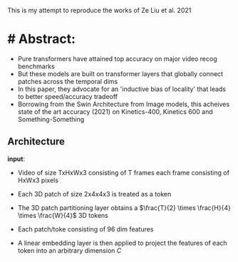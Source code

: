 This is my attempt to reproduce the works of Ze Liu et al. 2021

# # Abstract:
- Pure transformers have attained top accuracy on major video recog benchmarks
- But these models are built on transformer layers that globally connect patches across the temporal dims
- In this paper, they advocate for an 'inductive bias of locality' that leads to better speed/accuracy tradeoff
- Borrowing from the Swin Architecture from Image models, this acheives state of the art accuracy (2021) on Kinetics-400, Kinetics 600 and Something-Something

## Architecture

**input**: 
- Video of size TxHxWx3 consisting of T frames each frame consisting of HxWx3 pixels 
- Each 3D patch of size 2x4x4x3 is treated as a token

- The 3D patch partitioning layer obtains a $\frac{T}{2} \times \frac{H}{4} \times \frac{W}{4}$ 3D tokens
- Each patch/toke consisting of 96 dim features

- A linear embedding layer is then applied to project the features of each token into an arbitrary dimension $C$ 




